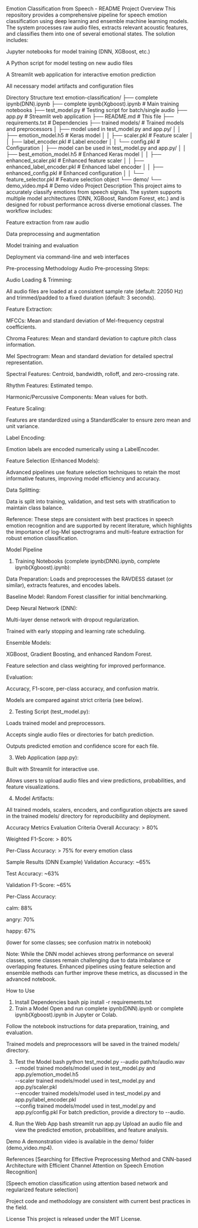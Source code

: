 Emotion Classification from Speech - README
Project Overview
This repository provides a comprehensive pipeline for speech emotion classification using deep learning and ensemble machine learning models. The system processes raw audio files, extracts relevant acoustic features, and classifies them into one of several emotional states. The solution includes:

Jupyter notebooks for model training (DNN, XGBoost, etc.)

A Python script for model testing on new audio files

A Streamlit web application for interactive emotion prediction

All necessary model artifacts and configuration files

Directory Structure
text
emotion-classification/
├── complete ipynb(DNN).ipynb
├── complete ipynb(Xgboost).ipynb         # Main training notebooks
├── test_model.py                         # Testing script for batch/single audio
├── app.py                                # Streamlit web application
├── README.md                             # This file
├── requirements.txt                      # Dependencies
├── trained models/                       # Trained models and preprocessors
│   ├── model used in test_model.py and app.py/
│   │   ├── emotion_model.h5              # Keras model
│   │   ├── scaler.pkl                    # Feature scaler
│   │   ├── label_encoder.pkl             # Label encoder
│   │   └── config.pkl                    # Configuration
│   ├── model can be used in test_model.py and app.py/
│   │   ├── best_emotion_model.h5         # Enhanced Keras model
│   │   ├── enhanced_scaler.pkl           # Enhanced feature scaler
│   │   ├── enhanced_label_encoder.pkl    # Enhanced label encoder
│   │   ├── enhanced_config.pkl           # Enhanced configuration
│   │   └── feature_selector.pkl          # Feature selection object
└── demo/
    └── demo_video.mp4                    # Demo video
Project Description
This project aims to accurately classify emotions from speech signals. The system supports multiple model architectures (DNN, XGBoost, Random Forest, etc.) and is designed for robust performance across diverse emotional classes. The workflow includes:

Feature extraction from raw audio

Data preprocessing and augmentation

Model training and evaluation

Deployment via command-line and web interfaces

Pre-processing Methodology
Audio Pre-processing Steps:

Audio Loading & Trimming:

All audio files are loaded at a consistent sample rate (default: 22050 Hz) and trimmed/padded to a fixed duration (default: 3 seconds).

Feature Extraction:

MFCCs: Mean and standard deviation of Mel-frequency cepstral coefficients.

Chroma Features: Mean and standard deviation to capture pitch class information.

Mel Spectrogram: Mean and standard deviation for detailed spectral representation.

Spectral Features: Centroid, bandwidth, rolloff, and zero-crossing rate.

Rhythm Features: Estimated tempo.

Harmonic/Percussive Components: Mean values for both.

Feature Scaling:

Features are standardized using a StandardScaler to ensure zero mean and unit variance.

Label Encoding:

Emotion labels are encoded numerically using a LabelEncoder.

Feature Selection (Enhanced Models):

Advanced pipelines use feature selection techniques to retain the most informative features, improving model efficiency and accuracy.

Data Splitting:

Data is split into training, validation, and test sets with stratification to maintain class balance.

Reference:
These steps are consistent with best practices in speech emotion recognition and are supported by recent literature, which highlights the importance of log-Mel spectrograms and multi-feature extraction for robust emotion classification.

Model Pipeline
1. Training Notebooks (complete ipynb(DNN).ipynb, complete ipynb(Xgboost).ipynb):

Data Preparation: Loads and preprocesses the RAVDESS dataset (or similar), extracts features, and encodes labels.

Baseline Model: Random Forest classifier for initial benchmarking.

Deep Neural Network (DNN):

Multi-layer dense network with dropout regularization.

Trained with early stopping and learning rate scheduling.

Ensemble Models:

XGBoost, Gradient Boosting, and enhanced Random Forest.

Feature selection and class weighting for improved performance.

Evaluation:

Accuracy, F1-score, per-class accuracy, and confusion matrix.

Models are compared against strict criteria (see below).

2. Testing Script (test_model.py):

Loads trained model and preprocessors.

Accepts single audio files or directories for batch prediction.

Outputs predicted emotion and confidence score for each file.

3. Web Application (app.py):

Built with Streamlit for interactive use.

Allows users to upload audio files and view predictions, probabilities, and feature visualizations.

4. Model Artifacts:

All trained models, scalers, encoders, and configuration objects are saved in the trained models/ directory for reproducibility and deployment.

Accuracy Metrics
Evaluation Criteria
Overall Accuracy: > 80%

Weighted F1-Score: > 80%

Per-Class Accuracy: > 75% for every emotion class

Sample Results (DNN Example)
Validation Accuracy: ~65%

Test Accuracy: ~63%

Validation F1-Score: ~65%

Per-Class Accuracy:

calm: 88%

angry: 70%

happy: 67%

(lower for some classes; see confusion matrix in notebook)

Note: While the DNN model achieves strong performance on several classes, some classes remain challenging due to data imbalance or overlapping features. Enhanced pipelines using feature selection and ensemble methods can further improve these metrics, as discussed in the advanced notebook.

How to Use
1. Install Dependencies
bash
pip install -r requirements.txt
2. Train a Model
Open and run complete ipynb(DNN).ipynb or complete ipynb(Xgboost).ipynb in Jupyter or Colab.

Follow the notebook instructions for data preparation, training, and evaluation.

Trained models and preprocessors will be saved in the trained models/ directory.

3. Test the Model
bash
python test_model.py --audio path/to/audio.wav \
    --model trained models/model used in test_model.py and app.py/emotion_model.h5 \
    --scaler trained models/model used in test_model.py and app.py/scaler.pkl \
    --encoder trained models/model used in test_model.py and app.py/label_encoder.pkl \
    --config trained models/model used in test_model.py and app.py/config.pkl
For batch prediction, provide a directory to --audio.

4. Run the Web App
bash
streamlit run app.py
Upload an audio file and view the predicted emotion, probabilities, and feature analysis.

Demo
A demonstration video is available in the demo/ folder (demo_video.mp4).

References
[Searching for Effective Preprocessing Method and CNN-based Architecture with Efficient Channel Attention on Speech Emotion Recognition]

[Speech emotion classification using attention based network and regularized feature selection]

Project code and methodology are consistent with current best practices in the field.

License
This project is released under the MIT License.

